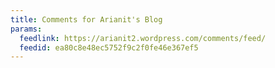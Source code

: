 ```yaml
---
title: Comments for Arianit's Blog
params:
  feedlink: https://arianit2.wordpress.com/comments/feed/
  feedid: ea80c8e48ec5752f9c2f0fe46e367ef5
---
```

